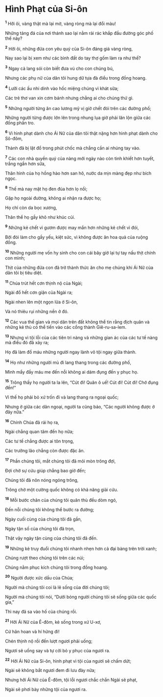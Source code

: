 # Hình Phạt của Si-ôn
<sup><b>1</b></sup> Hỡi ôi, vàng thật mà lại mờ, vàng ròng mà lại đổi màu!

Những tảng đá của nơi thánh sao lại nằm rải rác khắp đầu đường góc phố thế này?

<sup><b>2</b></sup> Hỡi ôi, những đứa con yêu quý của Si-ôn đáng giá vàng ròng,

Nay sao lại bị xem như các bình đất do tay thợ gốm làm ra như thế?

<sup><b>3</b></sup> Ngay cả lang sói còn biết đưa vú cho con chúng bú,

Nhưng các phụ nữ của dân tôi hung dữ tựa đà điểu trong đồng hoang.

<sup><b>4</b></sup> Lưỡi các ấu nhi dính vào hốc miệng chúng vì khát sữa;

Các trẻ thơ van xin cơm bánh nhưng chẳng ai cho chúng thứ gì.

<sup><b>5</b></sup> Những người từng ăn cao lương mỹ vị giờ chết đói trên các đường phố;

Những người từng được lớn lên trong nhung lụa giờ phải lăn lộn giữa các đống phân tro.

<sup><b>6</b></sup> Vì hình phạt dành cho Ái Nữ của dân tôi thật nặng hơn hình phạt dành cho Sô-đôm,

Thành đã bị lật đổ trong phút chốc mà chẳng cần ai nhúng tay vào.

<sup><b>7</b></sup> Các con nhà quyền quý của nàng mới ngày nào còn tinh khiết hơn tuyết, trắng ngần hơn sữa,

Thân hình của họ hồng hào hơn san hô, nước da mịn màng đẹp như bích ngọc.

<sup><b>8</b></sup> Thế mà nay mặt họ đen đúa hơn lọ nồi;

Gặp họ ngoài đường, không ai nhận ra được họ;

Họ chỉ còn da bọc xương,

Thân thể họ gầy khô như khúc củi.

<sup><b>9</b></sup> Những kẻ chết vì gươm được may mắn hơn những kẻ chết vì đói,

Bởi đói làm cho gầy yếu, kiệt sức, vì không được ăn hoa quả của ruộng đồng.

<sup><b>10</b></sup> Những người mẹ vốn hy sinh cho con cái bây giờ lại tự tay nấu thịt chính con mình;

Thịt của những đứa con đã trở thành thức ăn cho mẹ chúng khi Ái Nữ của dân tôi bị tiêu diệt.

<sup><b>11</b></sup> Chúa trút hết cơn thịnh nộ của Ngài;

Ngài đổ hết cơn giận của Ngài ra;

Ngài nhen lên một ngọn lửa ở Si-ôn,

Và nó thiêu rụi những nền ở đó.

<sup><b>12</b></sup> Các vua thế gian và mọi dân trên đất không thể tin rằng địch quân và những kẻ thù có thể tiến vào các cổng thành Giê-ru-sa-lem.

<sup><b>13</b></sup> Nhưng vì tội lỗi của các tiên tri nàng và những gian ác của các tư tế nàng mà điều đó đã xảy ra;

Họ đã làm đổ máu những người ngay lành vô tội ngay giữa thành.

<sup><b>14</b></sup> Họ như những người mù đi lang thang trong các đường phố,

Mình mẩy đầy máu me đến nỗi không ai dám đụng đến y phục họ.

<sup><b>15</b></sup> Trông thấy họ người ta la lên, “Cút đi! Quân ô uế! Cút đi! Cút đi! Chớ đụng đến!”

Vì thế họ phải bỏ xứ trốn đi và lang thang ra ngoại quốc;

Nhưng ở giữa các dân ngoại, người ta cũng bảo, “Các người không được ở đây nữa.”

<sup><b>16</b></sup> Chính Chúa đã rải họ ra,

Ngài chẳng quan tâm đến họ nữa;

Các tư tế chẳng được ai tôn trọng,

Các trưởng lão chẳng còn được đặc ân.

<sup><b>17</b></sup> Phần chúng tôi, mắt chúng tôi đã mỏi mòn trông đợi,

Ðợi chờ sự cứu giúp chẳng bao giờ đến;

Chúng tôi đã nôn nóng ngóng trông,

Trông chờ một cường quốc không có khả năng giải cứu.

<sup><b>18</b></sup> Mỗi bước chân của chúng tôi quân thù đều dòm ngó,

Ðến nỗi chúng tôi không thể bước ra đường;

Ngày cuối cùng của chúng tôi đã gần,

Ngày tận số của chúng tôi đã trọn,

Thật vậy ngày tận cùng của chúng tôi đã đến.

<sup><b>19</b></sup> Những kẻ truy đuổi chúng tôi nhanh nhẹn hơn cả đại bàng trên trời xanh;

Chúng rượt theo chúng tôi trên các núi;

Chúng nằm phục kích chúng tôi trong đồng hoang.

<sup><b>20</b></sup> Người được xức dầu của Chúa;

Người mà chúng tôi coi là lẽ sống của đời chúng tôi;

Người mà chúng tôi nói, “Dưới bóng người chúng tôi sẽ sống giữa các quốc gia,”

Thì nay đã sa vào hố của chúng rồi.

<sup><b>21</b></sup> Hỡi Ái Nữ của Ê-đôm, kẻ sống trong xứ U-xơ,

Cứ hân hoan và hí hửng đi!

Chén thịnh nộ rồi đến lượt ngươi phải uống;

Ngươi sẽ uống say và tự cởi bỏ y phục của ngươi ra.

<sup><b>22</b></sup> Hỡi Ái Nữ của Si-ôn, hình phạt vì tội của ngươi sẽ chấm dứt;

Ngài sẽ không bắt ngươi đem đi lưu đày nữa;

Nhưng hỡi Ái Nữ của Ê-đôm, tội lỗi ngươi chắc chắn Ngài sẽ phạt,

Ngài sẽ phơi bày những tội của ngươi ra.